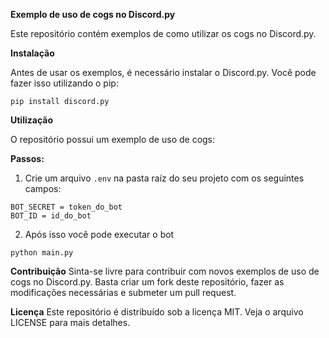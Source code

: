 **Exemplo de uso de cogs no Discord.py**

Este repositório contém exemplos de como utilizar os cogs no Discord.py.

**Instalação**

Antes de usar os exemplos, é necessário instalar o Discord.py. Você pode fazer isso utilizando o pip:

```pip install discord.py```

**Utilização**

O repositório possui um exemplo de uso de cogs:

**Passos:**

1. Crie um arquivo `.env` na pasta raíz do seu projeto com os seguintes campos:
```
BOT_SECRET = token_do_bot
BOT_ID = id_do_bot
```

2. Após isso você pode executar o bot

```python main.py```

**Contribuição**
Sinta-se livre para contribuir com novos exemplos de uso de cogs no Discord.py. Basta criar um fork deste repositório, fazer as modificações necessárias e submeter um pull request.

**Licença**
Este repositório é distribuído sob a licença MIT. Veja o arquivo LICENSE para mais detalhes.
